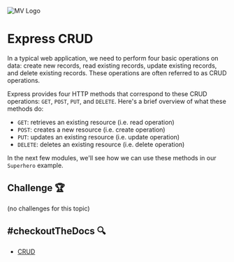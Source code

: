 ![MV Logo](/logo.jpg)

# Express CRUD
In a typical web application, we need to perform four basic operations on data: create new records, read existing records, update existing records, and delete existing records. These operations are often referred to as CRUD operations.

Express provides four HTTP methods that correspond to these CRUD operations: `GET`, `POST`, `PUT`, and `DELETE`. Here's a brief overview of what these methods do:

- `GET`: retrieves an existing resource (i.e. read operation)
- `POST`: creates a new resource (i.e. create operation)
- `PUT`: updates an existing resource (i.e. update operation)
- `DELETE`: deletes an existing resource (i.e. delete operation)

In the next few modules, we'll see how we can use these methods in our `Superhero` example.

## Challenge 🏆
(no challenges for this topic)
## #checkoutTheDocs 🔍
- [CRUD](https://en.wikipedia.org/wiki/Create,_read,_update_and_delete)
